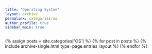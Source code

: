 ```yaml
---
title: "Operating System"
layout: archive
permalink: categories/os
author_profile: true
sidebar_main: true
---
```


{% assign posts = site.categories['OS'] %}
{% for post in posts %} {% include archive-single.html type=page.entries_layout %} {% endfor %}
